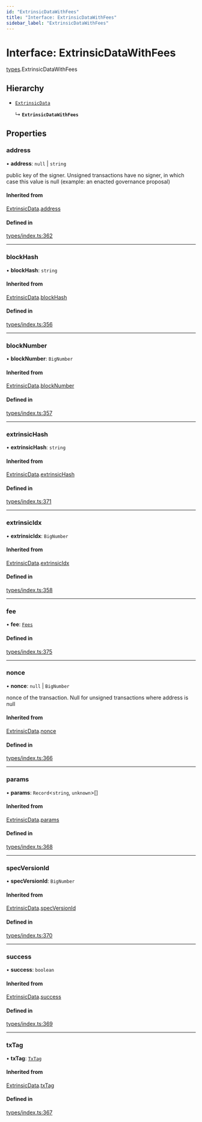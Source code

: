 ```yaml
---
id: "ExtrinsicDataWithFees"
title: "Interface: ExtrinsicDataWithFees"
sidebar_label: "ExtrinsicDataWithFees"
---
```


# Interface: ExtrinsicDataWithFees

[types](../../../modules/Types/Types.md).ExtrinsicDataWithFees

## Hierarchy

- [`ExtrinsicData`](../ExtrinsicData/ExtrinsicData.md)

  ↳ **`ExtrinsicDataWithFees`**

## Properties

### address

• **address**: ``null`` \| `string`

public key of the signer. Unsigned transactions have no signer, in which case this value is null (example: an enacted governance proposal)

#### Inherited from

[ExtrinsicData](../ExtrinsicData/ExtrinsicData.md).[address](../ExtrinsicData/ExtrinsicData.md#address)

#### Defined in

[types/index.ts:362](https://github.com/PolymeshAssociation/polymesh-sdk/blob/15be87e8/src/types/index.ts#L362)

___

### blockHash

• **blockHash**: `string`

#### Inherited from

[ExtrinsicData](../ExtrinsicData/ExtrinsicData.md).[blockHash](../ExtrinsicData/ExtrinsicData.md#blockhash)

#### Defined in

[types/index.ts:356](https://github.com/PolymeshAssociation/polymesh-sdk/blob/15be87e8/src/types/index.ts#L356)

___

### blockNumber

• **blockNumber**: `BigNumber`

#### Inherited from

[ExtrinsicData](../ExtrinsicData/ExtrinsicData.md).[blockNumber](../ExtrinsicData/ExtrinsicData.md#blocknumber)

#### Defined in

[types/index.ts:357](https://github.com/PolymeshAssociation/polymesh-sdk/blob/15be87e8/src/types/index.ts#L357)

___

### extrinsicHash

• **extrinsicHash**: `string`

#### Inherited from

[ExtrinsicData](../ExtrinsicData/ExtrinsicData.md).[extrinsicHash](../ExtrinsicData/ExtrinsicData.md#extrinsichash)

#### Defined in

[types/index.ts:371](https://github.com/PolymeshAssociation/polymesh-sdk/blob/15be87e8/src/types/index.ts#L371)

___

### extrinsicIdx

• **extrinsicIdx**: `BigNumber`

#### Inherited from

[ExtrinsicData](../ExtrinsicData/ExtrinsicData.md).[extrinsicIdx](../ExtrinsicData/ExtrinsicData.md#extrinsicidx)

#### Defined in

[types/index.ts:358](https://github.com/PolymeshAssociation/polymesh-sdk/blob/15be87e8/src/types/index.ts#L358)

___

### fee

• **fee**: [`Fees`](../Fees/Fees.md)

#### Defined in

[types/index.ts:375](https://github.com/PolymeshAssociation/polymesh-sdk/blob/15be87e8/src/types/index.ts#L375)

___

### nonce

• **nonce**: ``null`` \| `BigNumber`

nonce of the transaction. Null for unsigned transactions where address is null

#### Inherited from

[ExtrinsicData](../ExtrinsicData/ExtrinsicData.md).[nonce](../ExtrinsicData/ExtrinsicData.md#nonce)

#### Defined in

[types/index.ts:366](https://github.com/PolymeshAssociation/polymesh-sdk/blob/15be87e8/src/types/index.ts#L366)

___

### params

• **params**: `Record`<`string`, `unknown`\>[]

#### Inherited from

[ExtrinsicData](../ExtrinsicData/ExtrinsicData.md).[params](../ExtrinsicData/ExtrinsicData.md#params)

#### Defined in

[types/index.ts:368](https://github.com/PolymeshAssociation/polymesh-sdk/blob/15be87e8/src/types/index.ts#L368)

___

### specVersionId

• **specVersionId**: `BigNumber`

#### Inherited from

[ExtrinsicData](../ExtrinsicData/ExtrinsicData.md).[specVersionId](../ExtrinsicData/ExtrinsicData.md#specversionid)

#### Defined in

[types/index.ts:370](https://github.com/PolymeshAssociation/polymesh-sdk/blob/15be87e8/src/types/index.ts#L370)

___

### success

• **success**: `boolean`

#### Inherited from

[ExtrinsicData](../ExtrinsicData/ExtrinsicData.md).[success](../ExtrinsicData/ExtrinsicData.md#success)

#### Defined in

[types/index.ts:369](https://github.com/PolymeshAssociation/polymesh-sdk/blob/15be87e8/src/types/index.ts#L369)

___

### txTag

• **txTag**: [`TxTag`](../../../modules/Generated/Types/Types.md#txtag)

#### Inherited from

[ExtrinsicData](../ExtrinsicData/ExtrinsicData.md).[txTag](../ExtrinsicData/ExtrinsicData.md#txtag)

#### Defined in

[types/index.ts:367](https://github.com/PolymeshAssociation/polymesh-sdk/blob/15be87e8/src/types/index.ts#L367)
